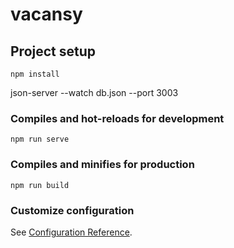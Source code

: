# vacansy

## Project setup
```
npm install
```
json-server --watch db.json --port 3003
### Compiles and hot-reloads for development
```
npm run serve
```

### Compiles and minifies for production
```
npm run build
```

### Customize configuration
See [Configuration Reference](https://cli.vuejs.org/config/).
